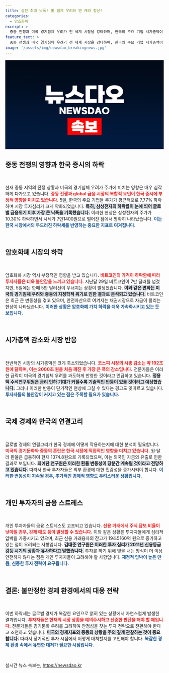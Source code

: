 ```yaml
---
title: 삼전 최대 낙폭! 美 침체 우려와 엔 캐리 청산!
categories:
  - 암호화폐
excerpt: >
  중동 전쟁과 미국 경기침체 우려가 전 세계 시장을 강타하며, 한국의 주요 기업 시가총액이 평균 7.77% 급락했습니다. 비트코인은 5만 달러 아래로 추락하며 불안감을 증폭시키고 있습니다. 이제 투자자들은 어떻게 대처할까요?
feature_text: >
  중동 전쟁과 미국 경기침체 우려가 전 세계 시장을 강타하며, 한국의 주요 기업 시가총액이 평균 7.77% 급락했습니다. 비트코인은 5만 달러 아래로 추락하며 불안감을 증폭시키고 있습니다. 이제 투자자들은 어떻게 대처할까요?
image: '/assets/img/newsdao_breakingnews.jpg'
---
```


<p><img src="/assets/img/newsdao_breakingnews.jpg" alt="pcversion 속보" /></p>

<h2 data-ke-size="size26">중동 전쟁의 영향과 한국 증시의 하락</h2>

<p data-ke-size="size16">&nbsp;</p>

<p>현재 중동 지역의 전쟁 상황과 미국의 경기침체 우려가 주가에 미치는 영향은 매우 심각하게 다가오고 있습니다. <b><span style="color: #ee2323;">중동 전쟁과 global 금융 시장의 복합적 요인이 한국 증시에 부정적 영향을 미치고 있습니다.</span></b> 5일, 한국의 주요 기업들 주가가 평균적으로 7.77% 하락하며 시장 투자심리가 크게 악화되었습니다. <b><span style="background-color: #21538527;">특히, 삼성전자의 하락률이 눈에 띄어 글로벌 금융위기 이후 가장 큰 낙폭을 기록했습니다.</span></b> 이러한 현상은 삼성전자의 주가가 10.30% 하락하면서 시세가 7만1400원으로 떨어진 점에서 명확히 나타났습니다. <b><span style="color: #1a5490;">이는 한국 시장에서의 두드러진 하락세를 반영하는 중요한 지표로 여겨집니다.</span></b></p>

<p data-ke-size="size16">&nbsp;</p>

<h2 data-ke-size="size26">암호화폐 시장의 하락</h2>

<p data-ke-size="size16">&nbsp;</p>

<p>암호화폐 시장 역시 부정적인 영향을 받고 있습니다. <b><span style="color: #ee2323;">비트코인의 가격이 하락함에 따라 투자자들은 더욱 불안감을 느끼고 있습니다.</span></b> 지난달 29일 비트코인이 7만 달러를 넘겼지만, 5일에는 한때 5만 달러선이 무너지는 상황이 발생했습니다. <b><span style="background-color: #21538527;">이와 같은 변화는 미국의 경기침체 우려와 중동의 지정학적 위기로 인한 결과로 분석되고 있습니다.</span></b> 비트코인은 최근 큰 변동성을 겪고 있으며, 안전자산으로 여겨지는 채권시장으로 자금이 몰리는 현상이 나타났습니다. <b><span style="color: #1a5490;">이러한 상황은 암호화폐 가치 하락을 더욱 가속화시키고 있는 듯 보입니다.</span></b></p>

<p data-ke-size="size16">&nbsp;</p>

<h2 data-ke-size="size26">시가총액 감소와 시장 반응</h2>

<p data-ke-size="size16">&nbsp;</p>

<p>전반적인 시장의 시가총액은 크게 축소되었습니다. <b><span style="color: #ee2323;">코스피 시장의 시총 감소는 약 192조 원에 달하며, 이는 2000조 원을 처음 깨진 후 가장 큰 폭의 감소입니다.</span></b> 전문가들은 이러한 급락이 미국의 경기침체 우려를 과도하게 반영한 것이라고 언급하고 있습니다. <b><span style="background-color: #21538527;">정용택 수석연구위원은 금리 인하 기대가 커질수록 기술적인 반등이 있을 것이라고 예상했습니다.</span></b> 그러나 이러한 반등이 단기적인 현상에 그칠 수 있다는 경고도 잇따르고 있습니다. <b><span style="color: #1a5490;">투자자들의 불안감이 커지고 있는 점은 주목할 필요가 있습니다.</span></b></p>

<p data-ke-size="size16">&nbsp;</p>

<h2 data-ke-size="size26">국제 경제와 한국의 연결고리</h2>

<p data-ke-size="size16">&nbsp;</p>

<p>글로벌 경제의 연결고리가 한국 경제에 어떻게 작용하는지에 대한 분석이 필요합니다. <b><span style="color: #ee2323;">미국의 경기둔화와 중동의 혼란은 한국 시장에 직접적인 영향을 미치고 있습니다.</span></b> 원·달러 환율은 급등하여 현재 1374.8원으로 기록되었으며, 이는 외국인 자금의 유출로 인한 결과로 보입니다. <b><span style="background-color: #21538527;">최예찬 연구원은 이러한 환율 변동성이 당분간 계속될 것이라고 전망하고 있습니다.</span></b> 따라서 한국 투자자들은 외부 환경에 대한 민감성을 증가시켜야 합니다. <b><span style="color: #1a5490;">이러한 변동성이 지속될 경우, 추가적인 경제적 영향도 우려스러운 상황입니다.</span></b></p>

<p data-ke-size="size16">&nbsp;</p>

<h2 data-ke-size="size26">개인 투자자의 금융 스트레스</h2>

<p data-ke-size="size16">&nbsp;</p>

<p>개인 투자자들의 금융 스트레스도 고조되고 있습니다. <b><span style="color: #ee2323;">신용 거래에서 주식 담보 비율이 낮아질 경우, 강제 매도 등이 발생할 수 있습니다.</span></b> 이와 같은 상황은 투자자들에게 심리적 압박을 가중시키고 있으며, 최근 신용 거래융자의 잔고가 19조5160억 원으로 증가하고 있는 점이 우려되는 사항입니다. <b><span style="background-color: #21538527;">김대준 연구원은 이러한 투자 심리가 2011년 신용등급 강등 시기의 상황과 유사하다고 말했습니다.</span></b> 투자를 하기 위해 빚을 내는 방식이 더 이상 안전하지 않다는 점은 개인 투자자들이 고려해야 할 사항입니다. <b><span style="color: #1a5490;">재정적 압박이 높은 만큼, 신중한 투자 전략이 요구됩니다.</span></b></p>

<p data-ke-size="size16">&nbsp;</p>

<h2 data-ke-size="size26">결론: 불안정한 경제 환경에서의 대응 전략</h2>

<p data-ke-size="size16">&nbsp;</p>

<p>이번 하락세는 글로벌 경제가 복잡한 요인으로 얽혀 있는 상황에서 자연스럽게 발생한 결과입니다. <b><span style="color: #ee2323;">투자자들은 현재의 시장 상황을 예의주시하고 신중한 판단을 해야 할 때입니다.</span></b> 전문가들은 경기둔화 우려를 고려하여 안정성을 찾는 투자 전략으로 전환해야 한다고 조언하고 있습니다. <b><span style="background-color: #21538527;">미국의 경제지표와 중동의 상황을 주의 깊게 관찰하는 것이 중요합니다.</span></b> 따라서 장기적인 투자 시점에서 어떻게 대처할지를 고민해야 합니다. <b><span style="color: #1a5490;">복잡한 경제 환경 속에서 유연한 대처가 필요한 시점입니다.</span></b> </p>

<p data-ke-size="size16">&nbsp;</p>
실시간 뉴스 속보는, <a href="https://newsdao.kr" rel="dofollow">https://newsdao.kr</a>


